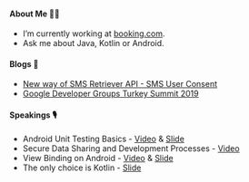 #### About Me 👨‍💻
 - I’m currently working at [booking.com](https://www.booking.com/).
 - Ask me about Java, Kotlin or Android.

#### Blogs 📝
 - [New way of SMS Retriever API - SMS User Consent](https://proandroiddev.com/new-way-of-sms-retriever-api-sms-user-consent-d7210c00d7c9)
 - [Google Developer Groups Turkey Summit 2019](https://blog.usejournal.com/google-developer-groups-turkey-summit-2019-2669025a3abb)

#### Speakings 🎙
 - Android Unit Testing Basics - [Video](https://youtu.be/9cGW4ZKoYaM) & [Slide](https://docs.google.com/presentation/d/1blp0ZPb1173VkoKtYHNkVBensUyyWvWeSAcDEknxRow/edit?usp=sharing)
 - Secure Data Sharing and Development Processes - [Video](https://youtu.be/dKw4EB1qCPQ)
 - View Binding on Android - [Video](https://youtu.be/v4IKLyLjj9k) & [Slide](https://docs.google.com/presentation/d/1FHwqX6s3yXoUYjOIsK6PIxo0_UJMAfjxJ4OsSd_rh2g/edit?usp=sharing)
 - The only choice is Kotlin - [Slide](https://docs.google.com/presentation/d/16xdT9_uFXWhLy6wi11hnMdI4QxmHlSL5EsKcslaAjV0/edit?usp=sharing)

